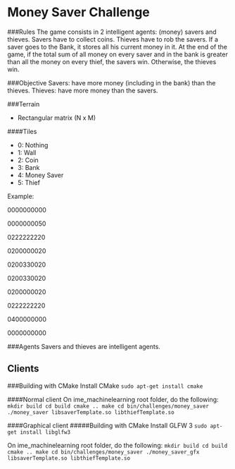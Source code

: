 Money Saver Challenge
=====================

###Rules
The game consists in 2 intelligent agents: (money) savers and thieves.
Savers have to collect coins. Thieves have to rob the savers.
If a saver goes to the Bank, it stores all his current money in it.
At the end of the game, if the total sum of all money on every saver and in the
bank is greater than all the money on every thief, the savers win. Otherwise,
the thieves win.

###Objective
Savers: have more money (including in the bank) than the thieves.
Thieves: have more money than the savers.

###Terrain

- Rectangular matrix (N x M)

####Tiles
- 0: Nothing
- 1: Wall
- 2: Coin
- 3: Bank
- 4: Money Saver
- 5: Thief

Example:

0000000000

0000000050

0222222220

0200000020

0200330020

0200330020

0200000020

0222222220

0400000000

0000000000

###Agents
Savers and thieves are intelligent agents.


Clients
-------
###Building with CMake
Install CMake
``sudo apt-get install cmake``

####Normal client
On ime_machinelearning root folder, do the following:
``
mkdir build
cd build
cmake ..
make
cd bin/challenges/money_saver
./money_saver libsaverTemplate.so libthiefTemplate.so
``

####Graphical client
#####Building with CMake
Install GLFW 3
``sudo apt-get install libglfw3``

On ime_machinelearning root folder, do the following:
``
mkdir build
cd build
cmake ..
make
cd bin/challenges/money_saver
./money_saver_gfx libsaverTemplate.so libthiefTemplate.so
``
